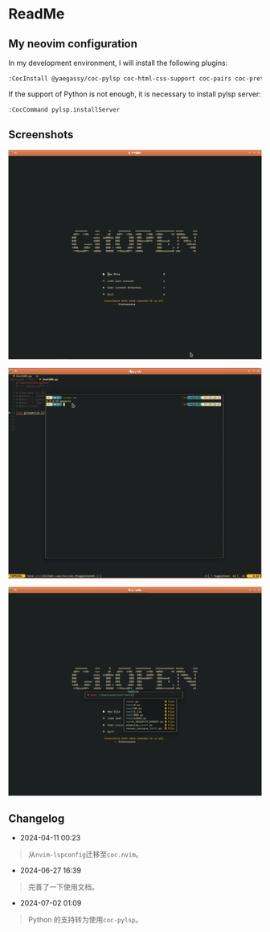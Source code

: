 # ReadMe

## My neovim configuration

In my development environment, I will install the following plugins:

```Bash
:CocInstall @yaegassy/coc-pylsp coc-html-css-support coc-pairs coc-prettier coc-tsserver coc-json coc-emmet coc-markdown-preview-enhanced coc-markdownlint
```

If the support of Python is not enough, it is necessary to install pylsp server:

```Bash
:CocCommand pylsp.installServer
```

## Screenshots

![start-screen](./docs/images/start-screen.png)

![float-term](./docs/images/float-term.png)

![cmdline](./docs/images/cmdline.png)

## Changelog

-   2024-04-11 00:23

> 从`nvim-lspconfig`迁移至`coc.nvim`。

-   2024-06-27 16:39

> 完善了一下使用文档。

-   2024-07-02 01:09

> Python 的支持转为使用`coc-pylsp`。
